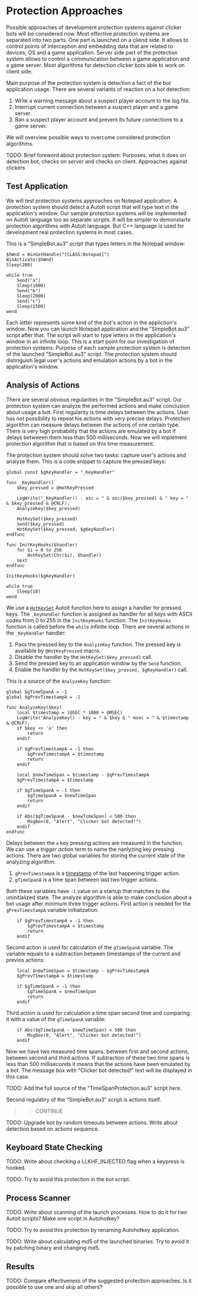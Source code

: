 # Protection Approaches

Possible approaches of development protection systems against clicker bots will be considered now. Most effective protection systems are separated into two parts. One part is launched on a cliend side. It allows to control points of interception and embedding data that are related to devices, OS and a game application. Server side part of the protection system allows to control a communication between a game application and a game server. Most algorithms for detection clicker bots able to work on client side.

Main purpose of the protection system is detection a fact of the bot application usage. There are several variants of reaction on a bot detection:

1. Write a warning message about a suspect player account to the log file.
2. Interrupt current connection between a suspect player and a game server.
3. Ban a suspect player account and prevent its future connections to a game server.

We will overview possible ways to overcome considered protection algorithms.

TODO: Brief foreword about protection system. Purposes, what it does on detection bot, checks on server and checks on client. Approaches against clickers

## Test Application

We will test protection systems approaches on Notepad application. A protection system should detect a AutoIt script that will type text in the application's window. Our sample protection systems will be implemented on AutoIt language too as separate scripts. It will be simpler to demonstarte protection algorithms with AutoIt language. But C++ language is used for development real protection systems in most cases.

This is a "SimpleBot.au3" script that types letters in the Notepad window:
```AutoIt
$hWnd = WinGetHandle("[CLASS:Notepad]")
WinActivate($hWnd)
Sleep(200)

while true
	Send("a")
	Sleep(1000)
	Send("b")
	Sleep(2000)
	Send("c")
	Sleep(1500)
wend
```
Each letter represents some kind of the bot's action in the appliction's window. Now you can launch Notepad application and the "SimpleBot.au3" script after that. The script will start to type letters in the application's window in an infinite loop. This is a start point for our investigation of protection systems. Purpose of each sample protection system is detection of the launched "SimpleBot.au3" script. The protection system should distinguish legal user's actions and emulation actions by a bot in the application's window.

## Analysis of Actions

There are several obvious regularities in the "SimpleBot.au3" script. Our protection system can analyze the performed actions and make conclusion about usage a bot. First regularity is time delays between the actions. User has not possibility to repeat his actions with very precise delays. Protection algorithm can measure delays between the actions of one certain type. There is very high probability that the actions are emulated by a bot if delays betweeen them less than 500 milliseconds. Now we will implement protection algorithm that is based on this time measurement. 

The protection system should solve two tasks: capture user's actions and analyze them. This is a code snippet to capture the pressed keys:
```AutoIt
global const $gKeyHandler = "_KeyHandler"

func _KeyHandler()
	$key_pressed = @HotKeyPressed

	LogWrite("_KeyHandler() - asc = " & asc($key_pressed) & " key = " & $key_pressed & @CRLF);
	AnalyzeKey($key_pressed)

	HotKeySet($key_pressed)
	Send($key_pressed)
	HotKeySet($key_pressed, $gKeyHandler)
endfunc

func InitKeyHooks($handler)
	for $i = 0 to 256
		HotKeySet(Chr($i), $handler)
	next
endfunc

InitKeyHooks($gKeyHandler)

while true
	Sleep(10)
wend
```
We use a [`HotKeySet`](https://www.autoitscript.com/autoit3/docs/functions/HotKeySet.htm) AutoIt function here to assign a handler for pressed keys. The `_KeyHandler` function is assigned as handler for all keys with ASCII codes from 0 to 255 in the `InitKeyHooks` function. The `InitKeyHooks` function is called before the `while` infinite loop. There are several actions in the `_KeyHandler` handler:

1. Pass the pressed key to the `AnalyzeKey` function. The pressed key is available by `@HotKeyPressed` macro.
2. Disable the handler by the `HotKeySet($key_pressed)` call.
3. Send the pressed key to an application window by the `Send` function.
4. Enable the handler by the `HotKeySet($key_pressed, $gKeyHandler)` call.

This is a source of the `AnalyzeKey` function:
```AutoIt
global $gTimeSpanA = -1
global $gPrevTimestampA = -1

func AnalyzeKey($key)
	local $timestamp = (@SEC * 1000 + @MSEC)
	LogWrite("AnalyzeKey() - key = " & $key & " msec = " & $timestamp & @CRLF);
	if $key <> 'a' then
		return
	endif

	if $gPrevTimestampA = -1 then
		$gPrevTimestampA = $timestamp
		return
	endif

	local $newTimeSpan = $timestamp - $gPrevTimestampA
	$gPrevTimestampA = $timestamp

	if $gTimeSpanA = -1 then
		$gTimeSpanA = $newTimeSpan
		return
	endif

	if Abs($gTimeSpanA - $newTimeSpan) < 500 then
		MsgBox(0, "Alert", "Clicker bot detected!")
	endif
endfunc
```
Delays between the `a` key pressing actions are measured in the function. We can use a *trigger action* term to name the nanlyzing key pressing actions. There are two global variables for storing the current state of the analyzing algorithm:

1. `gPrevTimestampA` is a [timestamp](https://en.wikipedia.org/wiki/Timestamp) of the last happening trigger action.
2. `gTimeSpanA` is a time span between last two trigger actions.

Both these variables have `-1` value on a startup that matches to the uninitialized state. The analyze algorithm is able to make conclusion about a bot usage after minimum three trigger actions. First action is needed for the `gPrevTimestampA` variable initialization:
```AutoIt
	if $gPrevTimestampA = -1 then
		$gPrevTimestampA = $timestamp
		return
	endif
```
Second action is used for calculation of the `gTimeSpanA` variable. The variable equals to a subtraction between timestamps of the current and previos actions:
```AutoIt
	local $newTimeSpan = $timestamp - $gPrevTimestampA
	$gPrevTimestampA = $timestamp

	if $gTimeSpanA = -1 then
		$gTimeSpanA = $newTimeSpan
		return
	endif
```
Third action is used for calculation a time span second time and comparing it with a value of the `gTimeSpanA` variable:
```AutoIt
	if Abs($gTimeSpanA - $newTimeSpan) < 500 then
		MsgBox(0, "Alert", "Clicker bot detected!")
	endif
```
Now we have two measured time spans: between first and second actions, between second and third actions. If subtraction of these two time spans is less than 500 milliseconds it means that the actions have been emulated by a bot. The message box with "Clicker bot detected!" text will be displayed in this case.

TODO: Add the full source of the "TimeSpanProtection.au3" script here.

Second regulatiry of the "SimpleBot.au3" script is actions itself.

>> CONTINUE

TODO: Upgrade bot by random timeouts between actions. Write about detection based on actions sequence.

## Keyboard State Checking

TODO: Write about checking a LLKHF_INJECTED flag when a keypress is hooked.

TODO: Try to avoid this protection in the bot script.

## Process Scanner

TODO: Write about scanning of the launch processes. How to do it for two Autoit scripts? Make one script in Autohotkey?

TODO: Try to avoid this protection by renaming Autohotkey application.

TODO: Write about calculating md5 of the launched binaries. Try to avoid it by patching binary and changing md5.

## Results

TODO: Compare effectiveness of the suggested protection approaches. Is it possible to use one and skip all others?
